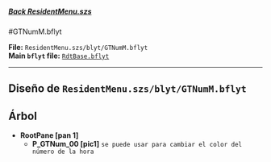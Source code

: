 #####  [Back ResidentMenu.szs](../index.md)

#GTNumM.bflyt

**File:** `ResidentMenu.szs/blyt/GTNumM.bflyt`<br>
**Main `bflyt` file:** [`RdtBase.bflyt`](../RdtBase.bflyt.md)

---

## Diseño de `ResidentMenu.szs/blyt/GTNumM.bflyt`

## Árbol

-	**RootPane [pan 1]**
	-	**P_GTNum_00 [pic1]** `se puede usar para cambiar el color del número de la hora`

